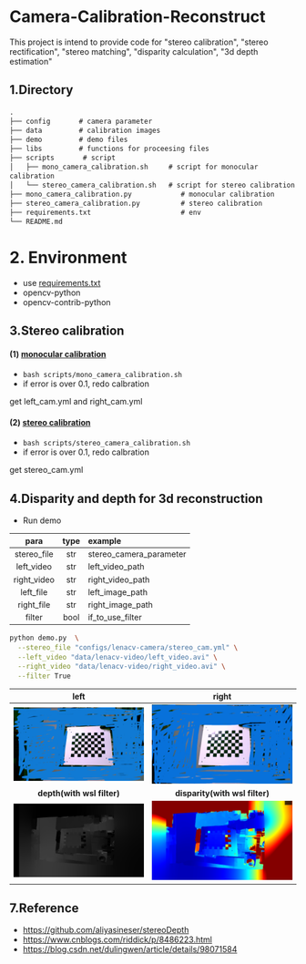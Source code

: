 # Camera-Calibration-Reconstruct

This project is intend to provide code for "stereo calibration", "stereo rectification", "stereo matching", "disparity calculation", "3d depth estimation"


## 1.Directory

```
.
├── config       # camera parameter
├── data         # calibration images
├── demo         # demo files
├── libs         # functions for proceesing files
├── scripts       # script
│   ├── mono_camera_calibration.sh     # script for monocular calibration
│   └── stereo_camera_calibration.sh   # script for stereo calibration
├── mono_camera_calibration.py            # monocular calibration
├── stereo_camera_calibration.py          # stereo calibration
├── requirements.txt                      # env
└── README.md

```

# 2. Environment

- use [requirements.txt](requirements.txt)
- opencv-python
- opencv-contrib-python

## 3.Stereo calibration

#### (1) [monocular calibration](scripts/mono_camera_calibration.sh)

- `bash scripts/mono_camera_calibration.sh`
- if error is over 0.1, redo calbration

get left_cam.yml and right_cam.yml


#### (2) [stereo calibration](scripts/stereo_camera_calibration.sh)
- `bash scripts/stereo_camera_calibration.sh`
- if error is over 0.1, redo calbration

get stereo_cam.yml

## 4.Disparity and depth for 3d reconstruction

- Run demo

|      para           |type    |example    |
|:-------------------:|:------:|:----------|
| stereo_file    | str    | stereo_camera_parameter    |
| left_video          | str    | left_video_path       |
| right_video         | str    | right_video_path      |
| left_file           | str    | left_image_path       |
| right_file          | str    | right_image_path      |
| filter              | bool   | if_to_use_filter      |


```bash
python demo.py  \
  --stereo_file "configs/lenacv-camera/stereo_cam.yml" \
  --left_video "data/lenacv-video/left_video.avi" \
  --right_video "data/lenacv-video/right_video.avi" \
  --filter True
```

|      left                                         |      right                                             |
|:-------------------------------------------------:|:------------------------------------------------------:|
| ![Image text](docs/left.png)                      | ![Image text](docs/right.png)                          |
|      **depth(with wsl filter)**                           |**disparity(with wsl filter)**                                                  |
| ![Image text](docs/disparity.png)                 | ![Image text](docs/depth.png)                      |

  
## 7.Reference

- https://github.com/aliyasineser/stereoDepth
- https://www.cnblogs.com/riddick/p/8486223.html
- https://blog.csdn.net/dulingwen/article/details/98071584


